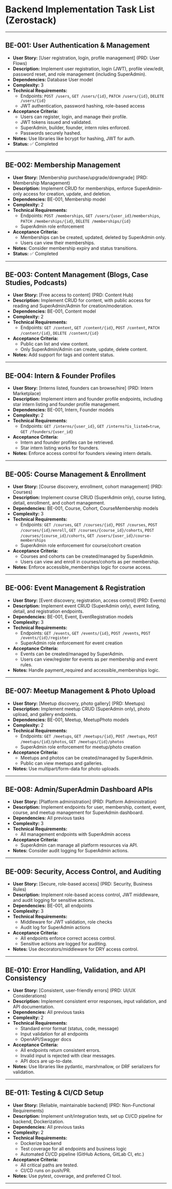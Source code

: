 # Backend Implementation Task List (Zerostack)

---

## BE-001: User Authentication & Management
- **User Story:** [User registration, login, profile management] (PRD: User Flows)
- **Description:** Implement user registration, login (JWT), profile view/edit, password reset, and role management (including SuperAdmin).
- **Dependencies:** Database User model
- **Complexity:** 3
- **Technical Requirements:**
  - Endpoints: `POST /users`, `GET /users/{id}`, `PATCH /users/{id}`, `DELETE /users/{id}`
  - JWT authentication, password hashing, role-based access
- **Acceptance Criteria:**
  - Users can register, login, and manage their profile.
  - JWT tokens issued and validated.
  - SuperAdmin, builder, founder, intern roles enforced.
  - Passwords securely hashed.
- **Notes:** Use libraries like bcrypt for hashing, JWT for auth.
- **Status:** ✅ Completed

---

## BE-002: Membership Management
- **User Story:** [Membership purchase/upgrade/downgrade] (PRD: Membership Management)
- **Description:** Implement CRUD for memberships, enforce SuperAdmin-only access for creation, update, and deletion.
- **Dependencies:** BE-001, Membership model
- **Complexity:** 2
- **Technical Requirements:**
  - Endpoints: `POST /memberships`, `GET /users/{user_id}/memberships`, `PATCH /memberships/{id}`, `DELETE /memberships/{id}`
  - SuperAdmin role enforcement
- **Acceptance Criteria:**
  - Memberships can be created, updated, deleted by SuperAdmin only.
  - Users can view their memberships.
- **Notes:** Consider membership expiry and status transitions.
- **Status:** ✅ Completed

---

## BE-003: Content Management (Blogs, Case Studies, Podcasts)
- **User Story:** [Free access to content] (PRD: Content Hub)
- **Description:** Implement CRUD for content, with public access for reading and SuperAdmin/Admin for creation/moderation.
- **Dependencies:** BE-001, Content model
- **Complexity:** 2
- **Technical Requirements:**
  - Endpoints: `GET /content`, `GET /content/{id}`, `POST /content`, `PATCH /content/{id}`, `DELETE /content/{id}`
- **Acceptance Criteria:**
  - Public can list and view content.
  - Only SuperAdmin/Admin can create, update, delete content.
- **Notes:** Add support for tags and content status.

---

## BE-004: Intern & Founder Profiles
- **User Story:** [Interns listed, founders can browse/hire] (PRD: Intern Marketplace)
- **Description:** Implement intern and founder profile endpoints, including star intern listing and founder profile management.
- **Dependencies:** BE-001, Intern, Founder models
- **Complexity:** 2
- **Technical Requirements:**
  - Endpoints: `GET /interns/{user_id}`, `GET /interns?is_listed=true`, `GET /founders/{user_id}`
- **Acceptance Criteria:**
  - Intern and founder profiles can be retrieved.
  - Star intern listing works for founders.
- **Notes:** Enforce access control for founders viewing intern details.

---

## BE-005: Course Management & Enrollment
- **User Story:** [Course discovery, enrollment, cohort management] (PRD: Courses)
- **Description:** Implement course CRUD (SuperAdmin only), course listing, detail, enrollment, and cohort management.
- **Dependencies:** BE-001, Course, Cohort, CourseMembership models
- **Complexity:** 3
- **Technical Requirements:**
  - Endpoints: `GET /courses`, `GET /courses/{id}`, `POST /courses`, `POST /courses/{id}/enroll`, `GET /courses/{course_id}/cohorts`, `POST /courses/{course_id}/cohorts`, `GET /users/{user_id}/course-memberships`
  - SuperAdmin role enforcement for course/cohort creation
- **Acceptance Criteria:**
  - Courses and cohorts can be created/managed by SuperAdmin.
  - Users can view and enroll in courses/cohorts as per membership.
- **Notes:** Enforce accessible_memberships logic for course access.

---

## BE-006: Event Management & Registration
- **User Story:** [Event discovery, registration, access control] (PRD: Events)
- **Description:** Implement event CRUD (SuperAdmin only), event listing, detail, and registration endpoints.
- **Dependencies:** BE-001, Event, EventRegistration models
- **Complexity:** 3
- **Technical Requirements:**
  - Endpoints: `GET /events`, `GET /events/{id}`, `POST /events`, `POST /events/{id}/register`
  - SuperAdmin role enforcement for event creation
- **Acceptance Criteria:**
  - Events can be created/managed by SuperAdmin.
  - Users can view/register for events as per membership and event rules.
- **Notes:** Handle payment_required and accessible_memberships logic.

---

## BE-007: Meetup Management & Photo Upload
- **User Story:** [Meetup discovery, photo gallery] (PRD: Meetups)
- **Description:** Implement meetup CRUD (SuperAdmin only), photo upload, and gallery endpoints.
- **Dependencies:** BE-001, Meetup, MeetupPhoto models
- **Complexity:** 2
- **Technical Requirements:**
  - Endpoints: `GET /meetups`, `GET /meetups/{id}`, `POST /meetups`, `POST /meetups/{id}/photos`, `GET /meetups/{id}/photos`
  - SuperAdmin role enforcement for meetup/photo creation
- **Acceptance Criteria:**
  - Meetups and photos can be created/managed by SuperAdmin.
  - Public can view meetups and galleries.
- **Notes:** Use multipart/form-data for photo uploads.

---

## BE-008: Admin/SuperAdmin Dashboard APIs
- **User Story:** [Platform administration] (PRD: Platform Administration)
- **Description:** Implement endpoints for user, membership, content, event, course, and meetup management for SuperAdmin dashboard.
- **Dependencies:** All previous tasks
- **Complexity:** 3
- **Technical Requirements:**
  - All management endpoints with SuperAdmin access
- **Acceptance Criteria:**
  - SuperAdmin can manage all platform resources via API.
- **Notes:** Consider audit logging for SuperAdmin actions.

---

## BE-009: Security, Access Control, and Auditing
- **User Story:** [Secure, role-based access] (PRD: Security, Business Rules)
- **Description:** Implement role-based access control, JWT middleware, and audit logging for sensitive actions.
- **Dependencies:** BE-001, all endpoints
- **Complexity:** 3
- **Technical Requirements:**
  - Middleware for JWT validation, role checks
  - Audit log for SuperAdmin actions
- **Acceptance Criteria:**
  - All endpoints enforce correct access control.
  - Sensitive actions are logged for auditing.
- **Notes:** Use decorators/middleware for DRY access control.

---

## BE-010: Error Handling, Validation, and API Consistency
- **User Story:** [Consistent, user-friendly errors] (PRD: UI/UX Considerations)
- **Description:** Implement consistent error responses, input validation, and API documentation.
- **Dependencies:** All previous tasks
- **Complexity:** 2
- **Technical Requirements:**
  - Standard error format (status, code, message)
  - Input validation for all endpoints
  - OpenAPI/Swagger docs
- **Acceptance Criteria:**
  - All endpoints return consistent errors.
  - Invalid input is rejected with clear messages.
  - API docs are up-to-date.
- **Notes:** Use libraries like pydantic, marshmallow, or DRF serializers for validation.

---

## BE-011: Testing & CI/CD Setup
- **User Story:** [Reliable, maintainable backend] (PRD: Non-Functional Requirements)
- **Description:** Implement unit/integration tests, set up CI/CD pipeline for backend, Dockerization.
- **Dependencies:** All previous tasks
- **Complexity:** 2
- **Technical Requirements:**
  - Dockerize backend
  - Test coverage for all endpoints and business logic
  - Automated CI/CD pipeline (GitHub Actions, GitLab CI, etc.)
- **Acceptance Criteria:**
  - All critical paths are tested.
  - CI/CD runs on push/PR.
- **Notes:** Use pytest, coverage, and preferred CI tool.

---